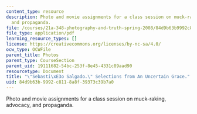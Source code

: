 ```yaml
---
content_type: resource
description: Photo and movie assignments for a class session on muck-raking, advocacy,
  and propaganda.
file: /courses/21a-348-photography-and-truth-spring-2008/84d9b63b9992c8118a8f39373c39b7a0_MIT21A_348S08_salgado.pdf
file_type: application/pdf
learning_resource_types: []
license: https://creativecommons.org/licenses/by-nc-sa/4.0/
ocw_type: OCWFile
parent_title: Photos
parent_type: CourseSection
parent_uid: 19111682-54bc-253f-8e45-4331c89aad90
resourcetype: Document
title: "\"Sebasti\xE3o Salgado.\" Selections from An Uncertain Grace."
uid: 84d9b63b-9992-c811-8a8f-39373c39b7a0
---
```

Photo and movie assignments for a class session on muck-raking, advocacy, and propaganda.